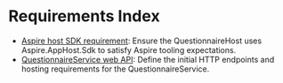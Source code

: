 # Requirements Index

- [Aspire host SDK requirement](AspireHostSdkRequirement.md): Ensure the QuestionnaireHost uses Aspire.AppHost.Sdk to satisfy Aspire tooling expectations.
- [QuestionnaireService web API](QuestionnaireServiceWebApi.md): Define the initial HTTP endpoints and hosting requirements for the QuestionnaireService.
